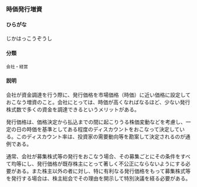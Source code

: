<div style="display:none;">

## [あ行](securities-terms?id=あ行)
## [か行](securities-terms?id=か行)
## [さ行](securities-terms?id=さ行)

</div>

### 時価発行増資

#### ひらがな

じかはっこうぞうし

#### 分類

`会社・経営`

#### 説明

会社が資金調達を行う際に、発行価格を市場価格（時価）に近い価格に設定しておこなう増資のこと。会社にとっては、時価が高くなればなるほど、少ない発行株式数で多くの資金を調達できるというメリットがある。
発行価格は、価格決定から払込までの間に起こりうる株価変動などを考慮し、一定の日の時価を基準としてある程度のディスカウントをおこなって決定している。このディスカウント率は、投資家の需要動向等を勘案して決定されるのが通例である。
通常、会社が募集株式等の発行をおこなう場合、その募集ごとにその条件をすべて均等にし、発行価格が既存株主にとって著しく不公正にならないようにする必要がある。また株主以外の者に対し、特に有利なる発行価格をもって募集株式等を発行する場合は、株主総会でその理由を開示して特別決議を経る必要がある。

<div style="display:none;">

## [た行](securities-terms?id=た行)
## [な行](securities-terms?id=な行)
## [は行](securities-terms?id=は行)
## [ま行](securities-terms?id=ま行)
## [や行](securities-terms?id=や行)
## [ら行](securities-terms?id=ら行)
## [わ行](securities-terms?id=わ行)
## [英数字・記号](securities-terms?id=英数字・記号)

</div>

